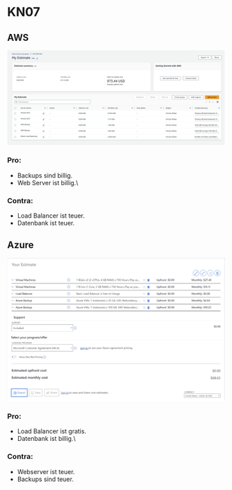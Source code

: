 # KN07
## AWS
![AWS](KN07_AWS.png)
### Pro: 
- Backups sind billig.
- Web Server ist billig.\
### Contra:
- Load Balancer ist teuer.
- Datenbank ist teuer.
## Azure
![Azure](KN07_azure.png)
### Pro: 
- Load Balancer ist gratis.
- Datenbank ist billig.\
### Contra:
- Webserver ist teuer.
- Backups sind teuer.

